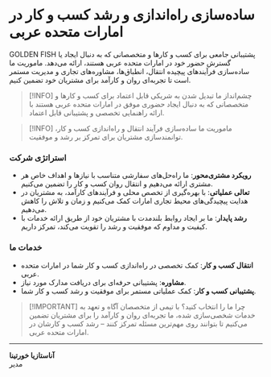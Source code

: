 # ساده‌سازی راه‌اندازی و رشد کسب و کار در امارات متحده عربی

GOLDEN FISH پشتیبانی جامعی برای کسب و کارها و متخصصانی که به دنبال ایجاد یا گسترش حضور خود در امارات متحده عربی هستند، ارائه می‌دهد. ماموریت ما ساده‌سازی فرآیندهای پیچیده انتقال، انطباق‌ها، مشاوره‌های تجاری و مدیریت مستمر است تا تجربه‌ای روان و کارآمد برای مشتریان خود تضمین کنیم.

> [!INFO] چشم‌انداز ما
> تبدیل شدن به شریکی قابل اعتماد برای کسب و کارها و متخصصانی که به دنبال ایجاد حضوری موفق در امارات متحده عربی هستند با ارائه راهنمایی تخصصی و پشتیبانی قابل اعتماد.

> [!INFO] ماموریت ما
> ساده‌سازی فرآیند انتقال و راه‌اندازی کسب و کار، توانمندسازی مشتریان برای تمرکز بر رشد و موفقیت.

### استراتژی شرکت

- **رویکرد مشتری‌محور**: ما راه‌حل‌های سفارشی متناسب با نیازها و اهداف خاص هر مشتری ارائه می‌دهیم و انتقال روان کسب و کار را تضمین می‌کنیم.
- **تعالی عملیاتی**: با بهره‌گیری از تخصص محلی و فرآیندهای کارآمد، به مشتریان در هدایت پیچیدگی‌های محیط تجاری امارات کمک می‌کنیم و زمان و تلاش را کاهش می‌دهیم.
- **رشد پایدار**: ما بر ایجاد روابط بلندمدت با مشتریان خود از طریق ارائه خدمات با کیفیت و مداوم که موفقیت و رشد را تقویت می‌کند، تمرکز داریم.

### خدمات ما

- **انتقال کسب و کار**: کمک تخصصی در راه‌اندازی کسب و کار شما در امارات متحده عربی.
- **مشاوره**: پشتیبانی حرفه‌ای برای دریافت مدارک مورد نیاز.
- **پشتیبانی کسب و کار**: کمک عملیاتی مستمر برای موفقیت و رشد کسب و کار شما.

> [!IMPORTANT] چرا ما را انتخاب کنید؟
> با تیمی از متخصصان آگاه و تعهد به خدمات شخصی‌سازی شده، ما تجربه‌ای روان و کارآمد را برای مشتریان تضمین می‌کنیم تا بتوانند روی مهم‌ترین مسئله تمرکز کنند – رشد کسب و کارشان در امارات متحده عربی.

---

**آناستازیا خورتینا**  
مدیر
